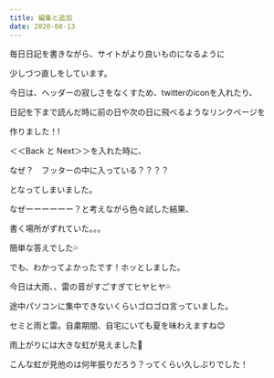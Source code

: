 ```yaml
---
title: 編集と追加
date: 2020-08-13
---
```


毎日日記を書きながら、サイトがより良いものになるように

少しづつ直しをしています。

今日は、ヘッダーの寂しさをなくすため、twitterのiconを入れたり、

日記を下まで読んだ時に前の日や次の日に飛べるようなリンクページを

作りました！!

＜＜Back と Next＞＞を入れた時に、

なぜ？　フッターの中に入っている？？？？

となってしまいました。

なぜーーーーーー？と考えながら色々試した結果、

書く場所がずれていた。。。

簡単な答えでした💦

でも、わかってよかったです！ホッとしました。

今日は大雨、、雷の音がすごすぎてヒヤヒヤ💦

途中パソコンに集中できないくらいゴロゴロ言っていました。

セミと雨と雷。自粛期間、自宅にいても夏を味わえますね😊

雨上がりには大きな虹が見えました👀

こんな虹が見他のは何年振りだろう？ってくらい久しぶりでした！